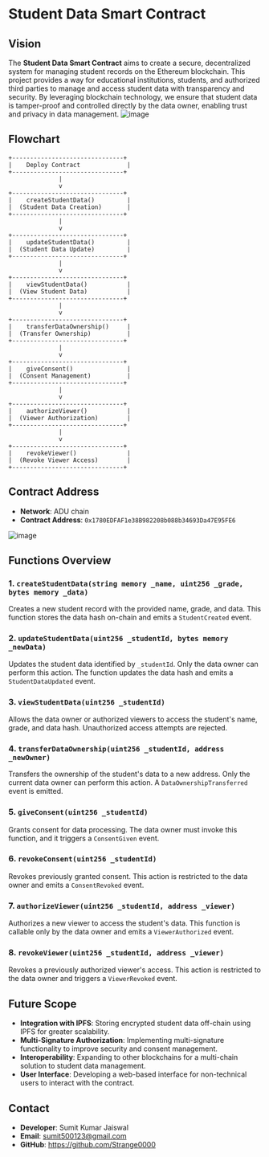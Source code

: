 # Student Data Smart Contract

## Vision
The **Student Data Smart Contract** aims to create a secure, decentralized system for managing student records on the Ethereum blockchain. This project provides a way for educational institutions, students, and authorized third parties to manage and access student data with transparency and security. By leveraging blockchain technology, we ensure that student data is tamper-proof and controlled directly by the data owner, enabling trust and privacy in data management.
![image](https://github.com/user-attachments/assets/6d0da104-de27-4401-92bf-188cfae31bd1)

## Flowchart

```plaintext
+-------------------------------+
|    Deploy Contract             |
+-------------------------------+
              |
              v
+-------------------------------+
|    createStudentData()         |
|  (Student Data Creation)       |
+-------------------------------+
              |
              v
+-------------------------------+
|    updateStudentData()         |
|  (Student Data Update)         |
+-------------------------------+
              |
              v
+-------------------------------+
|    viewStudentData()           |
|  (View Student Data)           |
+-------------------------------+
              |
              v
+-------------------------------+
|    transferDataOwnership()     |
|  (Transfer Ownership)          |
+-------------------------------+
              |
              v
+-------------------------------+
|    giveConsent()               |
|  (Consent Management)          |
+-------------------------------+
              |
              v
+-------------------------------+
|    authorizeViewer()           |
|  (Viewer Authorization)        |
+-------------------------------+
              |
              v
+-------------------------------+
|    revokeViewer()              |
|  (Revoke Viewer Access)        |
+-------------------------------+
```

## Contract Address
- **Network**: ADU chain
- **Contract Address**: `0x1780EDFAF1e38B982208b088b34693Da47E95FE6`

![image](https://github.com/user-attachments/assets/09a59cdc-4eeb-4d56-a62c-174fc0723fd3)



## Functions Overview

### 1. `createStudentData(string memory _name, uint256 _grade, bytes memory _data)`
Creates a new student record with the provided name, grade, and data. This function stores the data hash on-chain and emits a `StudentCreated` event.

### 2. `updateStudentData(uint256 _studentId, bytes memory _newData)`
Updates the student data identified by `_studentId`. Only the data owner can perform this action. The function updates the data hash and emits a `StudentDataUpdated` event.

### 3. `viewStudentData(uint256 _studentId)`
Allows the data owner or authorized viewers to access the student's name, grade, and data hash. Unauthorized access attempts are rejected.

### 4. `transferDataOwnership(uint256 _studentId, address _newOwner)`
Transfers the ownership of the student's data to a new address. Only the current data owner can perform this action. A `DataOwnershipTransferred` event is emitted.

### 5. `giveConsent(uint256 _studentId)`
Grants consent for data processing. The data owner must invoke this function, and it triggers a `ConsentGiven` event.

### 6. `revokeConsent(uint256 _studentId)`
Revokes previously granted consent. This action is restricted to the data owner and emits a `ConsentRevoked` event.

### 7. `authorizeViewer(uint256 _studentId, address _viewer)`
Authorizes a new viewer to access the student's data. This function is callable only by the data owner and emits a `ViewerAuthorized` event.

### 8. `revokeViewer(uint256 _studentId, address _viewer)`
Revokes a previously authorized viewer's access. This action is restricted to the data owner and triggers a `ViewerRevoked` event.

## Future Scope
- **Integration with IPFS**: Storing encrypted student data off-chain using IPFS for greater scalability.
- **Multi-Signature Authorization**: Implementing multi-signature functionality to improve security and consent management.
- **Interoperability**: Expanding to other blockchains for a multi-chain solution to student data management.
- **User Interface**: Developing a web-based interface for non-technical users to interact with the contract.

## Contact
- **Developer**: Sumit Kumar Jaiswal
- **Email**: sumit500123@gmail.com
- **GitHub**: https://github.com/Strange0000

